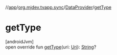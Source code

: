 //[app](../../../index.md)/[org.mjdev.tvapp.sync](../index.md)/[DataProvider](index.md)/[getType](get-type.md)

# getType

[androidJvm]\
open override fun [getType](get-type.md)(uri: [Uri](https://developer.android.com/reference/kotlin/android/net/Uri.html)): [String](https://kotlinlang.org/api/latest/jvm/stdlib/kotlin/-string/index.html)?
